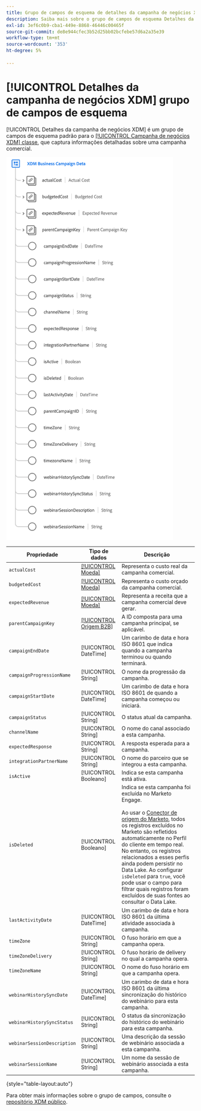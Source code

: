 ```yaml
---
title: Grupo de campos de esquema de detalhes da campanha de negócios XDM
description: Saiba mais sobre o grupo de campos de esquema Detalhes da campanha de negócios XDM.
exl-id: 3ef6c0b9-cba1-449e-8868-46446c00465f
source-git-commit: de8e944cfec3b52d25bb02bcfebe57d6a2a35e39
workflow-type: tm+mt
source-wordcount: '353'
ht-degree: 5%

---
```


# [!UICONTROL Detalhes da campanha de negócios XDM] grupo de campos de esquema

[!UICONTROL Detalhes da campanha de negócios XDM] é um grupo de campos de esquema padrão para o [[!UICONTROL Campanha de negócios XDM] classe](../../classes/b2b/business-campaign.md), que captura informações detalhadas sobre uma campanha comercial.

![A estrutura do grupo de campos Detalhes da campanha de negócios XDM como aparece na interface do](../../images/field-groups/b2b/business-campaign-details.png)

| Propriedade | Tipo de dados | Descrição |
| --- | --- | --- |
| `actualCost` | [[!UICONTROL Moeda]](../../data-types/currency.md) | Representa o custo real da campanha comercial. |
| `budgetedCost` | [[!UICONTROL Moeda]](../../data-types/currency.md) | Representa o custo orçado da campanha comercial. |
| `expectedRevenue` | [[!UICONTROL Moeda]](../../data-types/currency.md) | Representa a receita que a campanha comercial deve gerar. |
| `parentCampaignKey` | [[!UICONTROL Origem B2B]](../../data-types/b2b-source.md) | A ID composta para uma campanha principal, se aplicável. |
| `campaignEndDate` | [!UICONTROL DateTime] | Um carimbo de data e hora ISO 8601 que indica quando a campanha terminou ou quando terminará. |
| `campaignProgressionName` | [!UICONTROL String] | O nome da progressão da campanha. |
| `campaignStartDate` | [!UICONTROL DateTime] | Um carimbo de data e hora ISO 8601 de quando a campanha começou ou iniciará. |
| `campaignStatus` | [!UICONTROL String] | O status atual da campanha. |
| `channelName` | [!UICONTROL String] | O nome do canal associado a esta campanha. |
| `expectedResponse` | [!UICONTROL String] | A resposta esperada para a campanha. |
| `integrationPartnerName` | [!UICONTROL String] | O nome do parceiro que se integrou a esta campanha. |
| `isActive` | [!UICONTROL Booleano] | Indica se esta campanha está ativa. |
| `isDeleted` | [!UICONTROL Booleano] | Indica se esta campanha foi excluída no Marketo Engage.<br><br>Ao usar o [Conector de origem do Marketo](../../../sources/connectors/adobe-applications/marketo/marketo.md), todos os registros excluídos no Marketo são refletidos automaticamente no Perfil do cliente em tempo real. No entanto, os registros relacionados a esses perfis ainda podem persistir no Data Lake. Ao configurar `isDeleted` para `true`, você pode usar o campo para filtrar quais registros foram excluídos de suas fontes ao consultar o Data Lake. |
| `lastActivityDate` | [!UICONTROL DateTime] | Um carimbo de data e hora ISO 8601 da última atividade associada à campanha. |
| `timeZone` | [!UICONTROL String] | O fuso horário em que a campanha opera. |
| `timeZoneDelivery` | [!UICONTROL String] | O fuso horário de delivery no qual a campanha opera. |
| `timeZoneName` | [!UICONTROL String] | O nome do fuso horário em que a campanha opera. |
| `webinarHistorySyncDate` | [!UICONTROL DateTime] | Um carimbo de data e hora ISO 8601 da última sincronização do histórico do webinário para esta campanha. |
| `webinarHistorySyncStatus` | [!UICONTROL String] | O status da sincronização do histórico do webinário para esta campanha. |
| `webinarSessionDescription` | [!UICONTROL String] | Uma descrição da sessão de webinário associada a esta campanha. |
| `webinarSessionName` | [!UICONTROL String] | Um nome da sessão de webinário associada a esta campanha. |

{style="table-layout:auto"}

Para obter mais informações sobre o grupo de campos, consulte o [repositório XDM público](https://github.com/adobe/xdm/blob/master/components/fieldgroups/campaign/campaign-details.schema.json).
